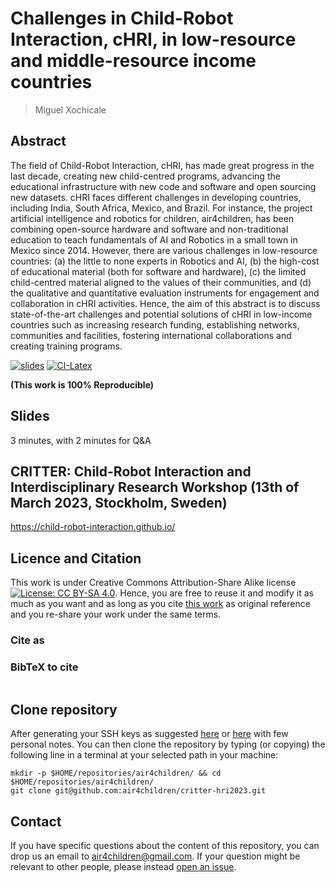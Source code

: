 # Challenges in Child-Robot Interaction, cHRI, in low-resource and middle-resource income countries
> Miguel Xochicale

## Abstract 
The field of Child-Robot Interaction, cHRI, has made great progress in the last decade, creating new child-centred programs, advancing the educational infrastructure with new code and software and open sourcing new datasets. 
cHRI faces different challenges in developing countries, including India, South Africa, Mexico, and Brazil. For instance, the project artificial intelligence and robotics for children, air4children, has been combining open-source hardware and software and non-traditional education to teach fundamentals of AI and Robotics in a small town in Mexico since 2014. 
However, there are various challenges in low-resource countries: (a) the little to none experts in Robotics and AI, (b) the high-cost of educational material (both for software and hardware), (c) the limited child-centred material aligned to the values of their communities, and (d) the qualitative and quantitative evaluation instruments for engagement and collaboration in cHRI activities. 
Hence, the aim of this abstract is to discuss state-of-the-art challenges and potential solutions of cHRI in low-income countries such as increasing research funding, establishing networks, communities and facilities, fostering international collaborations and creating training programs.

[![slides](https://img.shields.io/badge/see-slides-blue.svg)](https://github.com/air4children/critter-hri2023/blob/pdfs/slides.pdf) 
[![CI-Latex](https://github.com/air4children/critter-hri2023/actions/workflows/citex.yml/badge.svg)](https://github.com/air4children/critter-hri2023/actions/workflows/slides.yml)

**(This work is 100% Reproducible)**


## Slides
3 minutes, with 2 minutes for Q&A

## CRITTER: Child-Robot Interaction and Interdisciplinary Research Workshop (13th of March 2023, Stockholm, Sweden)
https://child-robot-interaction.github.io/

## Licence and Citation 
This work is under Creative Commons Attribution-Share Alike license [![License: CC BY-SA 4.0](https://licensebuttons.net/l/by-sa/4.0/80x15.png)](https://creativecommons.org/licenses/by-sa/4.0/). 
Hence, you are free to reuse it and modify it as much as you want and as long as you cite [this work](https://github.com/air4children/hri2023) as original reference and you re-share your work under the same terms.

### Cite as

### BibTeX to cite
```

```

## Clone repository
After generating your SSH keys as suggested [here](https://docs.github.com/en/github/authenticating-to-github/generating-a-new-ssh-key-and-adding-it-to-the-ssh-agent) or [here](https://github.com/mxochicale/tools/blob/main/github/SSH.md) with few personal notes.
You can then clone the repository by typing (or copying) the following line in a terminal at your selected path in your machine:
```
mkdir -p $HOME/repositories/air4children/ && cd $HOME/repositories/air4children/
git clone git@github.com:air4children/critter-hri2023.git
```

## Contact 
If you have specific questions about the content of this repository, you can drop us an email to [air4children@gmail.com](mailto:air4children@gmail.com?subject="[dei-hri2023-questions]").
If your question might be relevant to other people, please instead [open an issue](https://github.com/air4children/critter-hri2023/issues).
